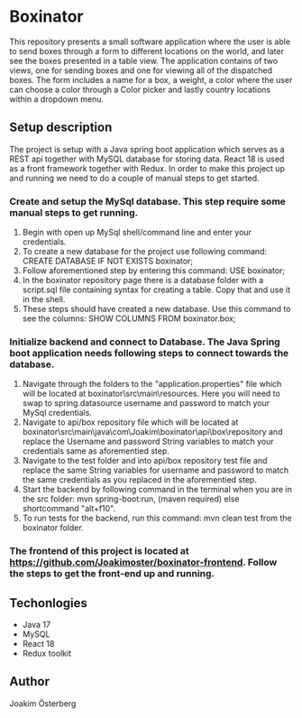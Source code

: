 # Boxinator
This repository presents a small software application where the user is able to send boxes through a form to different locations on the world, and later see the boxes presented in a table view. The application contains of two views, one for sending boxes and one for viewing all of the dispatched boxes. The form includes a name for a box, a weight, a color where the user can choose a color through a Color picker and lastly country locations within a dropdown menu. 

## Setup description
The project is setup with a Java spring boot application which serves as a REST api together with MySQL database for storing data. React 18 is used as a front framework together with Redux. In order to make this project up and running we need to do a couple of manual steps to get started.
  
  ### Create and setup the MySql database. This step require some manual steps to get running. 
  
  1. Begin with open up MySql shell/command line and enter your credentials.
  2. To create a new database for the project use following command: CREATE DATABASE IF NOT EXISTS boxinator;
  3. Follow aforementioned step by entering this command: USE boxinator;
  4. In the boxinator repository page there is a database folder with a script.sql file containing syntax for creating a table. Copy that and use it in the shell.
  5. These steps should have created a new database. Use this command to see the columns: SHOW COLUMNS FROM boxinator.box;

  ### Initialize backend and connect to Database. The Java Spring boot application needs following steps to connect towards the database.
  
  1. Navigate through the folders to the "application.properties" file which will be located at boxinator\src\main\resources. Here you will need to swap to       spring.datasource username and password to match your MySql credentials.
  2. Navigate to api/box repository file which will be located at boxinator\src\main\java\com\Joakim\boxinator\api\box\repository and replace the Username and password String variables to match your credentials same as aforementied step. 
  3. Navigate to the test folder and into api/box repository test file and replace the same String variables for username and password to match the same credentials as you replaced in the aforementied step.
  4. Start the backend by following command in the terminal when you are in the src folder: mvn spring-boot:run, (maven required) else shortcommand "alt+f10". 
  5. To run tests for the backend, run this command: mvn clean test from the boxinator folder.

  ### The frontend of this project is located at https://github.com/Joakimoster/boxinator-frontend. Follow the steps to get the front-end up and running.


## Techonlogies
* Java 17 
* MySQL
* React 18 
* Redux toolkit

## Author
Joakim Österberg
